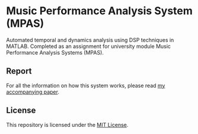 # Music Performance Analysis System (MPAS)
Automated temporal and dynamics analysis using DSP techniques in MATLAB. Completed as an assignment for university module Music Performance Analysis Systems (MPAS). 

## Report
For all the information on how this system works, please read [my accompanying paper](https://github.com/DanJSG/mpas/blob/master/report/Daniel%20Jackson%20MPAS%20Report.pdf).

## License
This repository is licensed under the [MIT License](https://github.com/DanJSG/mpas/blob/master/LICENSE).
